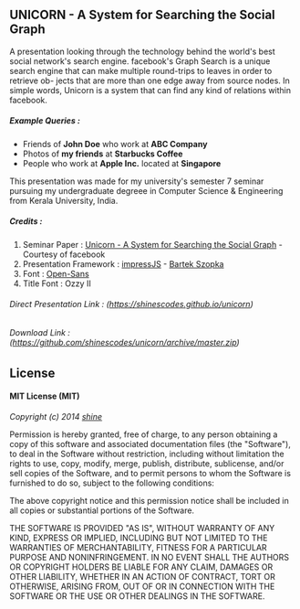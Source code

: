 ## UNICORN - A System for Searching the Social Graph ##

A presentation looking through the technology behind the world's best social network's search engine. facebook's Graph Search is a unique search engine that can make multiple round-trips to leaves in order to retrieve ob-
jects that are more than one edge away from source nodes. In simple words, Unicorn is a system that can find any kind of relations within facebook.

##### Example Queries : #####

* Friends of **John Doe** who work at **ABC Company**
* Photos of **my friends** at **Starbucks Coffee**
* People who work at **Apple Inc.** located at **Singapore**

This presentation was made for my university's semester 7 seminar pursuing my undergraduate degreee in Computer Science & Engineering from Kerala University, India.

##### Credits : #####
1. Seminar Paper : [Unicorn - A System for Searching the Social Graph](https://www.facebook.com/publications/219621248185635/) - Courtesy of facebook
2. Presentation Framework : [impressJS](https://github.com/bartaz/impress.js) - [Bartek Szopka](https://github.com/bartaz)
3. Font : [Open-Sans](https://www.google.com/fonts/specimen/Open+Sans) 
4. Title Font : Ozzy II

###### Direct Presentation Link : (https://shinescodes.github.io/unicorn) ######
###### Download Link : (https://github.com/shinescodes/unicorn/archive/master.zip) ######

## License ##

#### MIT License (MIT) ####

_Copyright (c) 2014 [shine](https://github.com/shinescodes)_

Permission is hereby granted, free of charge, to any person obtaining a copy
of this software and associated documentation files (the "Software"), to deal
in the Software without restriction, including without limitation the rights
to use, copy, modify, merge, publish, distribute, sublicense, and/or sell
copies of the Software, and to permit persons to whom the Software is
furnished to do so, subject to the following conditions:

The above copyright notice and this permission notice shall be included in
all copies or substantial portions of the Software.

THE SOFTWARE IS PROVIDED "AS IS", WITHOUT WARRANTY OF ANY KIND, EXPRESS OR
IMPLIED, INCLUDING BUT NOT LIMITED TO THE WARRANTIES OF MERCHANTABILITY,
FITNESS FOR A PARTICULAR PURPOSE AND NONINFRINGEMENT. IN NO EVENT SHALL THE
AUTHORS OR COPYRIGHT HOLDERS BE LIABLE FOR ANY CLAIM, DAMAGES OR OTHER
LIABILITY, WHETHER IN AN ACTION OF CONTRACT, TORT OR OTHERWISE, ARISING FROM,
OUT OF OR IN CONNECTION WITH THE SOFTWARE OR THE USE OR OTHER DEALINGS IN
THE SOFTWARE.
